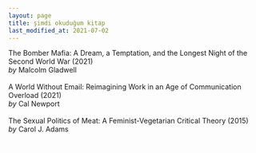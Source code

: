```yaml
---
layout: page
title: şimdi okuduğum kitap
last_modified_at: 2021-07-02
---
```


The Bomber Mafia: A Dream, a Temptation, and the Longest Night of the Second World War (2021)  
<i>by</i> Malcolm Gladwell  
<br />
A World Without Email: Reimagining Work in an Age of Communication Overload (2021)  
<i>by</i> Cal Newport  
<br />
The Sexual Politics of Meat: A Feminist-Vegetarian Critical Theory (2015)  
<i>by</i> Carol J. Adams  
<br />
<span style="color: white">-_-_-_-_- </span>

<!-- <span style="color: white">Lorem ipsum dolor sit amet, consectetur adipiscing elit. Sed sagittis cursus erat quis tempus. Fusce semper eu eros in tristique.</span> -->
